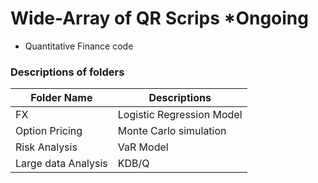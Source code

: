 # Wide-Array of QR Scrips *Ongoing

* Quantitative Finance code 


### Descriptions of folders
Folder Name | Descriptions
----    |   ----
FX  | Logistic Regression Model
Option Pricing | Monte Carlo simulation
Risk Analysis   | VaR Model
Large data Analysis   |  KDB/Q

